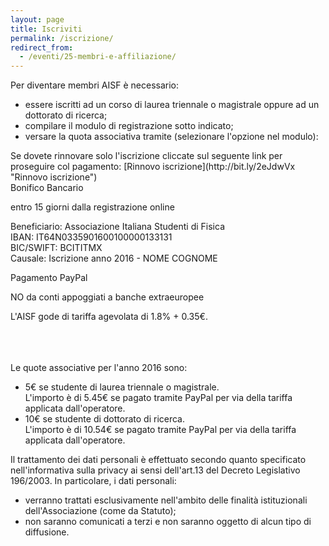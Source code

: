 ```yaml
---
layout: page
title: Iscriviti
permalink: /iscrizione/
redirect_from:
  - /eventi/25-membri-e-affiliazione/
---
```


Per diventare membri AISF è necessario:
<ul class="collection">
  <li class="collection-item">essere iscritti ad un corso di laurea triennale o magistrale oppure ad un dottorato di ricerca;</li>
  <li class="collection-item">compilare il modulo di registrazione sotto indicato;</li>
  <li class="collection-item">versare la quota associativa tramite (selezionare l'opzione nel modulo):</li>
</ul>
Se dovete rinnovare solo l'iscrizione cliccate sul seguente link per proseguire col pagamento: [Rinnovo iscrizione](http://bit.ly/2eJdwVx "Rinnovo iscrizione")
<div class="row">
  <div class="col s12 m6">
    <div class="card blue-grey darken-1">
      <div class="card-content white-text">
        <span class="card-title">Bonifico Bancario</span>
	<p class="light">entro 15 giorni dalla registrazione online</p>
	<p>Beneficiario: Associazione Italiana Studenti di Fisica<br>
	  IBAN: IT64N0335901600100000133131<br>
	  BIC/SWIFT: BCITITMX<br>
	  Causale: Iscrizione anno 2016 - NOME COGNOME</p>
      </div>
    </div>
  </div>
  <div class="col s12 m6">
    <div class="card blue-grey darken-1">
      <div class="card-content white-text">
        <span class="card-title">Pagamento PayPal</span>
	<p class="light">NO da conti appoggiati a banche extraeuropee</p>
	<p>L'AISF gode di tariffa agevolata di 1.8% + 0.35€.<br><br><br><br></p>
      </div>
    </div>
  </div>
</div>

<script type="text/javascript" src="https://form.jotform.com/jsform/61562917217963"></script>

Le quote associative per l'anno 2016 sono:
<ul class="collection">
  <li class="collection-item">5€ se studente di laurea triennale o magistrale.<br>
    L'importo è di 5.45€ se pagato tramite PayPal per via della tariffa applicata dall'operatore.</li>
  <li class="collection-item">10€ se studente di dottorato di ricerca.<br>
  L'importo è di 10.54€ se pagato tramite PayPal per via della tariffa applicata dall'operatore.</li>
</ul>

Il trattamento dei dati personali è effettuato secondo quanto specificato nell'informativa sulla privacy ai sensi dell'art.13 del Decreto Legislativo 196/2003. In particolare, i dati personali:
<ul class="collection">
  <li class="collection-item">verranno trattati esclusivamente nell'ambito delle finalità istituzionali dell'Associazione (come da Statuto);</li>
  <li class="collection-item">non saranno comunicati a terzi e non saranno oggetto di alcun tipo di diffusione.</li>
</ul>
